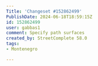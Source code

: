 ```yaml
---
Title: 'Changeset #152862499'
PublishDate: 2024-06-18T18:59:15Z
id: 152862499
user: gabbas1
comment: Specify path surfaces
created_by: StreetComplete 58.0
tags:
- Montenegro

---
```

